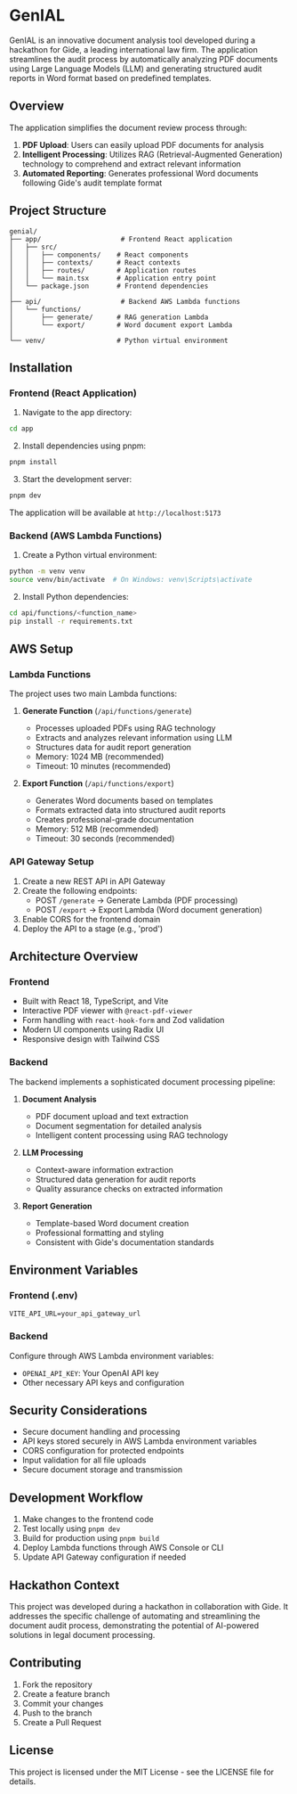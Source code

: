 # GenIAL

GenIAL is an innovative document analysis tool developed during a hackathon for Gide, a leading international law firm. The application streamlines the audit process by automatically analyzing PDF documents using Large Language Models (LLM) and generating structured audit reports in Word format based on predefined templates.

## Overview

The application simplifies the document review process through:
1. **PDF Upload**: Users can easily upload PDF documents for analysis
2. **Intelligent Processing**: Utilizes RAG (Retrieval-Augmented Generation) technology to comprehend and extract relevant information
3. **Automated Reporting**: Generates professional Word documents following Gide's audit template format

## Project Structure

```
genial/
├── app/                    # Frontend React application
│   ├── src/
│   │   ├── components/    # React components
│   │   ├── contexts/      # React contexts
│   │   ├── routes/        # Application routes
│   │   └── main.tsx       # Application entry point
│   └── package.json       # Frontend dependencies
│
├── api/                    # Backend AWS Lambda functions
│   └── functions/
│       ├── generate/      # RAG generation Lambda
│       └── export/        # Word document export Lambda
│
└── venv/                  # Python virtual environment
```

## Installation

### Frontend (React Application)

1. Navigate to the app directory:
```bash
cd app
```

2. Install dependencies using pnpm:
```bash
pnpm install
```

3. Start the development server:
```bash
pnpm dev
```

The application will be available at `http://localhost:5173`

### Backend (AWS Lambda Functions)

1. Create a Python virtual environment:
```bash
python -m venv venv
source venv/bin/activate  # On Windows: venv\Scripts\activate
```

2. Install Python dependencies:
```bash
cd api/functions/<function_name>
pip install -r requirements.txt
```

## AWS Setup

### Lambda Functions

The project uses two main Lambda functions:

1. **Generate Function** (`/api/functions/generate`)
   - Processes uploaded PDFs using RAG technology
   - Extracts and analyzes relevant information using LLM
   - Structures data for audit report generation
   - Memory: 1024 MB (recommended)
   - Timeout: 10 minutes (recommended)

2. **Export Function** (`/api/functions/export`)
   - Generates Word documents based on templates
   - Formats extracted data into structured audit reports
   - Creates professional-grade documentation
   - Memory: 512 MB (recommended)
   - Timeout: 30 seconds (recommended)

### API Gateway Setup

1. Create a new REST API in API Gateway
2. Create the following endpoints:
   - POST `/generate` → Generate Lambda (PDF processing)
   - POST `/export` → Export Lambda (Word document generation)
3. Enable CORS for the frontend domain
4. Deploy the API to a stage (e.g., 'prod')

## Architecture Overview

### Frontend

- Built with React 18, TypeScript, and Vite
- Interactive PDF viewer with `@react-pdf-viewer`
- Form handling with `react-hook-form` and Zod validation
- Modern UI components using Radix UI
- Responsive design with Tailwind CSS

### Backend

The backend implements a sophisticated document processing pipeline:

1. **Document Analysis**
   - PDF document upload and text extraction
   - Document segmentation for detailed analysis
   - Intelligent content processing using RAG technology

2. **LLM Processing**
   - Context-aware information extraction
   - Structured data generation for audit reports
   - Quality assurance checks on extracted information

3. **Report Generation**
   - Template-based Word document creation
   - Professional formatting and styling
   - Consistent with Gide's documentation standards

## Environment Variables

### Frontend (.env)
```
VITE_API_URL=your_api_gateway_url
```

### Backend
Configure through AWS Lambda environment variables:
- `OPENAI_API_KEY`: Your OpenAI API key
- Other necessary API keys and configuration

## Security Considerations

- Secure document handling and processing
- API keys stored securely in AWS Lambda environment variables
- CORS configuration for protected endpoints
- Input validation for all file uploads
- Secure document storage and transmission

## Development Workflow

1. Make changes to the frontend code
2. Test locally using `pnpm dev`
3. Build for production using `pnpm build`
4. Deploy Lambda functions through AWS Console or CLI
5. Update API Gateway configuration if needed

## Hackathon Context

This project was developed during a hackathon in collaboration with Gide. It addresses the specific challenge of automating and streamlining the document audit process, demonstrating the potential of AI-powered solutions in legal document processing.

## Contributing

1. Fork the repository
2. Create a feature branch
3. Commit your changes
4. Push to the branch
5. Create a Pull Request

## License

This project is licensed under the MIT License - see the LICENSE file for details.
